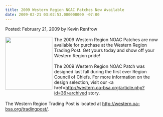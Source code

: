 ```yaml
---
title: 2009 Western Region NOAC Patches Now Available
date: 2009-02-21 03:02:53.000000000 -07:00
---
```

Posted: February 21, 2009 by Kevin Renfrow<br/><br/>
<img src=http://www.western.oa-bsa.org/images/2009wrnoacpatch.jpg width=150 height=168 align=left style=padding-right:3px;padding-bottom:3px>
The 2009 Western Region NOAC Patches are now available for purchase at the Western Region Trading Post. Get yours today and show off your Western Region pride!
<br/><br/>
The 2009 Western Region NOAC Patch was designed last fall during the first ever Region Council of Chiefs. For more information on the design selection, visit our <a href=http://western.oa-bsa.org/article.php?id=36>archived story</a>.
<br/><br/>
The Western Region Trading Post is located at <a href=http://western.oa-bsa.org/tradingpost/>http://western.oa-bsa.org/tradingpost/</a>.
